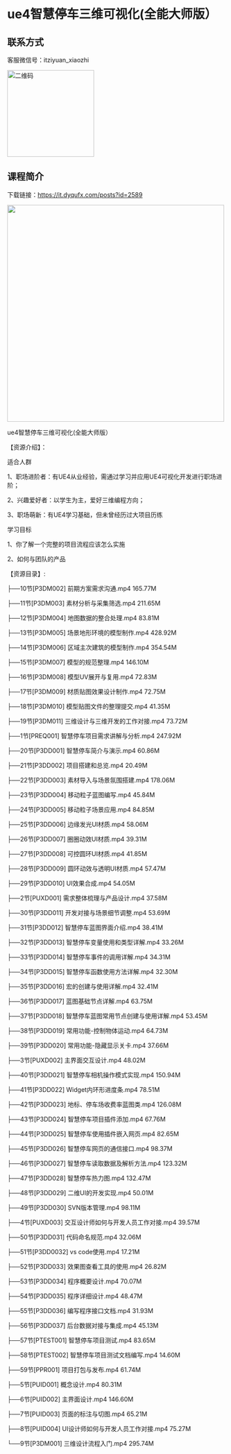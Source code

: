 # ue4智慧停车三维可视化(全能大师版）

## 联系方式

客服微信号：itziyuan_xiaozhi

<img src="https://ziyuanyun.oss-cn-guangzhou.aliyuncs.com/common/20240614073449/666b82192834a.jpg" width="200" height="200" alt="二维码">

## 课程简介

下载链接：https://it.dyqufx.com/posts?id=2589

<img src="https://ziyuanyun.oss-cn-guangzhou.aliyuncs.com/yun/20240515184124/66449154d1565.jpg" width="500" alt="">

  ue4智慧停车三维可视化(全能大师版）



 【资源介绍】：

 适合人群

 1、职场进阶者：有UE4从业经验，需通过学习并应用UE4可视化开发进行职场进阶；

 2、兴趣爱好者：以学生为主，爱好三维编程方向；

 3、职场萌新：有UE4学习基础，但未曾经历过大项目历练

 学习目标

 1、你了解一个完整的项目流程应该怎么实施

 2、如何与团队的产品

 【资源目录】:

 ├──10节[P3DM002] 前期方案需求沟通.mp4 165.77M

 ├──11节[P3DM003] 素材分析与采集筛选.mp4 211.65M

 ├──12节[P3DM004] 地图数据的整合处理.mp4 83.81M

 ├──13节[P3DM005] 场景地形环境的模型制作.mp4 428.92M

 ├──14节[P3DM006] 区域主次建筑的模型制作.mp4 354.54M

 ├──15节[P3DM007] 模型的规范整理.mp4 146.10M

 ├──16节[P3DM008] 模型UV展开与复用.mp4 72.83M

 ├──17节[P3DM009] 材质贴图效果设计制作.mp4 72.75M

 ├──18节[P3DM010] 模型贴图文件的整理提交.mp4 41.35M

 ├──19节[P3DM011] 三维设计与三维开发的工作对接.mp4 73.72M

 ├──1节[PREQ001] 智慧停车项目需求讲解与分析.mp4 247.92M

 ├──20节[P3DD001] 智慧停车简介与演示.mp4 60.86M

 ├──21节[P3DD002] 项目搭建和总览.mp4 20.49M

 ├──22节[P3DD003] 素材导入与场景氛围搭建.mp4 178.06M

 ├──23节[P3DD004] 移动粒子蓝图编写.mp4 45.84M

 ├──24节[P3DD005] 移动粒子场景应用.mp4 84.85M

 ├──25节[P3DD006] 边缘发光UI材质.mp4 58.06M

 ├──26节[P3DD007] 圈圈动效UI材质.mp4 39.31M

 ├──27节[P3DD008] 可控圆环UI材质.mp4 41.85M

 ├──28节[P3DD009] 圆环动效与透明UI材质.mp4 57.47M

 ├──29节[P3DD010] UI效果合成.mp4 54.05M

 ├──2节[PUXD001] 需求整体梳理与产品设计.mp4 37.58M

 ├──30节[P3DD011] 开发对接与场景细节调整.mp4 53.69M

 ├──31节[P3DD012] 智慧停车蓝图界面介绍.mp4 38.41M

 ├──32节[P3DD013] 智慧停车变量使用和类型详解.mp4 33.26M

 ├──33节[P3DD014] 智慧停车事件的调用详解.mp4 34.31M

 ├──34节[P3DD015] 智慧停车函数使用方法详解.mp4 32.30M

 ├──35节[P3DD016] 宏的创建与使用详解.mp4 32.41M

 ├──36节[P3DD017] 蓝图基础节点详解.mp4 63.75M

 ├──37节[P3DD018] 智慧停车蓝图常用节点创建与使用详解.mp4 53.45M

 ├──38节[P3DD019] 常用功能-控制物体运动.mp4 64.73M

 ├──39节[P3DD020] 常用功能-隐藏显示关卡.mp4 37.66M

 ├──3节[PUXD002] 主界面交互设计.mp4 48.02M

 ├──40节[P3DD021] 智慧停车相机操作模式实现.mp4 150.94M

 ├──41节[P3DD022] Widget内环形进度条.mp4 78.51M

 ├──42节[P3DD023] 地标、停车场收费率蓝图类.mp4 126.08M

 ├──43节[P3DD024] 智慧停车项目插件添加.mp4 67.76M

 ├──44节[P3DD025] 智慧停车使用插件嵌入网页.mp4 82.65M

 ├──45节[P3DD026] 智慧停车网页的通信接口.mp4 98.37M

 ├──46节[P3DD027] 智慧停车读取数据及解析方法.mp4 123.32M

 ├──47节[P3DD028] 智慧停车热力图.mp4 132.47M

 ├──48节[P3DD029] 二维UI的开发实现.mp4 50.01M

 ├──49节[P3DD030] SVN版本管理.mp4 98.11M

 ├──4节[PUXD003] 交互设计师如何与开发人员工作对接.mp4 39.57M

 ├──50节[P3DD031] 代码命名规范.mp4 32.06M

 ├──51节[P3DD0032] vs code使用.mp4 17.21M

 ├──52节[P3DD033] 效果图查看工具的使用.mp4 26.82M

 ├──53节[P3DD034] 程序概要设计.mp4 70.07M

 ├──54节[P3DD035] 程序详细设计.mp4 48.47M

 ├──55节[P3DD036] 编写程序接口文档.mp4 31.93M

 ├──56节[P3DD037] 后台数据对接与集成.mp4 45.13M

 ├──57节[PTEST001] 智慧停车项目测试.mp4 83.65M

 ├──58节[PTEST002] 智慧停车项目测试文档编写.mp4 14.60M

 ├──59节[PPR001] 项目打包与发布.mp4 61.74M

 ├──5节[PUID001] 概念设计.mp4 80.31M

 ├──6节[PUID002] 主界面设计.mp4 146.60M

 ├──7节[PUID003] 页面的标注与切图.mp4 65.21M

 ├──8节[PUID004] UI设计师如何与开发人员工作对接.mp4 75.27M

 └──9节[P3DM001] 三维设计流程入门.mp4 295.74M

  